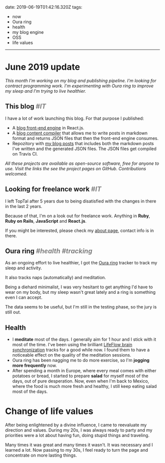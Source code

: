 date: 2019-06-19T01:42:16.320Z
tags:
  - now
  - Oura ring
  - health
  - my blog engine
  - OSS
  - life values

---

# June 2019 update

_This month I'm working on my blog and publishing pipeline. I'm looking for contract programming work. I'm experimenting with Oura ring to improve my sleep and I'm trying to live healthier._

## This blog *<span style="color: gray">#IT</span>*

I have a lot of work launching this blog. For that purpose I published:

- A [blog front-end engine][gh-blog-engine] in React.js.
- A [blog content compiler][gh-blog-generator] that allows me to write posts in markdown format and returns JSON files that then the front-end engine consumes.
- Repozitory with [my blog posts][gh-data-blog] that includes both the markdown posts I've written and the generated JSON files. The JSON files get compiled on Travis CI.

_All these projects are available as open-source software, free for anyone to use. Visit the links the see the project pages on GitHub. Contributions welcomed._

## Looking for freelance work *<span style="color: gray">#IT</span>*

I left TopTal after 5 years due to being disatisfied with the changes in there in the last 2 years.

Because of that, I'm on a look out for freelance work. Anything in **Ruby**, **Ruby on Rails**, **JavaScript** and **React.js**.

If you might be interested, please check my [about page](/about), contact info is in there.

## Oura ring *<span style="color: gray">#health #tracking</span>*

As an ongoing effort to live healthier, I got the [Oura ring][oura-ring] tracker to track my sleep and activity.

It also tracks naps (automatically) and meditation.

Being a diehard minimalist, I was very hesitant to get anything I'd have to wear on my body, but my sleep wasn't great lately and a ring is something even I can accept.

The data seems to be useful, but I'm still in the testing phase, so the jury is still out.

## Health

- I **meditate** most of the days. I generally aim for 1 hour and I stick with it most of the time. I've been using the brilliant [LifeFlow brain synchronization][lifeflow] tracks for a good while now. I found them to have a noticeable effect on the quality of the meditation sessions.
- Oura ring has been nagging me to do more exercise, so I'm **jogging more frequently** now.
- After spending a month in Europe, where every meal comes with either potatoes or bread, I started to prepare **salad** for myself most of the days, out of pure desperation. Now, even when I'm back to Mexico, where the food is much more fresh and healthy, I still keep eating salad most of the days.

# Change of life values

After being enlightened by a divine influence, I came to reevaluate my direction and values. During my 20s, I was always ready to party and my priorities were a lot about having fun, doing stupid things and traveling.

Many times it was great and many times it wasn't. It was necessary and I learned a lot. Now passing to my 30s, I feel ready to turn the page and concentrate on more lasting things.


[gh-blog-engine]: https://github.com/botanicus/blog
[gh-blog-generator]: https://github.com/botanicus/blog-generator.js
[gh-data-blog]: https://github.com/botanicus/data.blog
[oura-ring]: https://ouraring.com/
[lifeflow]: https://www.project-meditation.org
